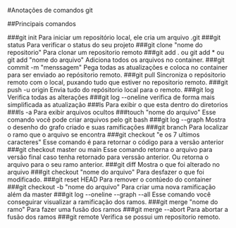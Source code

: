 #Anotações de comandos git

##Principais comandos

###git init
Para iniciar um repositório local, ele cria um arquivo .git
###git status
Para verificar o status do seu projeto
###git clone "nome do repositorio"
Para clonar um repositorio remoto
###git add . ou git add * ou git add "nome do arquivo"
Adiciona todos os arquivos no container.
###git commit -m "menssagem"
Pega todas as atualizações e coloca no container para ser enviado ao repósitorio remoto.
###git pull
Sincroniza o repósitorio remoto com o local, puxando tudo que estiver no repositorio remoto.
###git push -u origin
Envia tudo do repósitorio local para o remoto.
###git log
Verifica todas as alterações
###git log --oneline
verifica de forma mais simplificada as atualização
###ls
Para exibir o que esta dentro do diretorios
###ls -a 
Para exibir arquivos ocultos
###touch "nome do arquivo"
Esse comando você pode criar arquivos pelo  git bash
###git log --graph
Mostra o desenho do grafo criado e suas ramificações
###git branch
Para localizar o ramo que o arquivo se encontra
###git checkout "e os 7 ultimos caracteres"
Esse comando é para retornar o código para a versão anterior
###git checkout master ou main
Esse comando retorna o arquivo para versão final caso tenha retornado para verssão anterior. Ou retorna o arquivo para o seu ramo anterior.
###git diff
Mostra o que foi alterado no arquivo
###git checkout "nome do arquivo"
Para desfazer o que foi modificado.
###git reset HEAD
Para remover o contúedo do container
###git checkout -b "nome  do arquivo"
Para criar uma nova ramificação além da master
###git log --oneline --graph --all
Esse comando você conseguirar visualizar a ramificação dos ramos.
###git merge "nome do ramo"
Para fazer uma fusão dos ramos
###git merge --abort
Para abortar a fusão dos ramos
###git remote
Verifica se possui um repositorio remoto.



